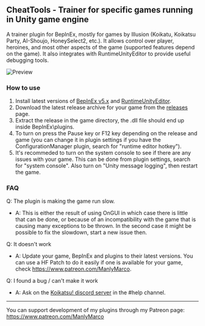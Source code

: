 ## CheatTools - Trainer for specific games running in Unity game engine
A trainer plugin for BepInEx, mostly for games by Illusion (Koikatu, Koikatsu Party, AI-Shoujo, HoneySelect2, etc.). It allows control over player, heroines, and most other aspects of the game (supported features depend on the game). It also integrates with RuntimeUnityEditor to provide useful debugging tools.

![Preview](https://user-images.githubusercontent.com/39247311/55248769-c359a380-524a-11e9-86cb-2a3fdb48abe8.PNG)

### How to use
1. Install latest versions of [BepInEx v5.x](https://github.com/BepInEx/BepInEx/releases) and [RuntimeUnityEditor](https://github.com/ManlyMarco/RuntimeUnityEditor/releases).
2. Download the latest release archive for your game from the [releases](https://github.com/ManlyMarco/IllusionCheatTools/releases) page.
3. Extract the release in the game directory, the .dll file should end up inside BepInEx\plugins.
4. To turn on press the Pause key or F12 key depending on the release and game (you can change it in plugin settings if you have the ConfigurationManager plugin, search for "runtime editor hotkey").
5. It's recommeded to turn on the system console to see if there are any issues with your game. This can be done from plugin settings, search for "system console". Also turn on "Unity message logging", then restart the game.

### FAQ
Q: The plugin is making the game run slow.
- A: This is either the result of using OnGUI in which case there is little that can be done, or because of an incompatibility with the game that is causing many exceptions to be thrown. In the second case it might be possible to fix the slowdown, start a new issue then.

Q: It doesn't work
- A: Update your game, BepInEx and plugins to their latest versions. You can use a HF Patch to do it easily if one is available for your game, check https://www.patreon.com/ManlyMarco.

Q: I found a bug / can't make it work
- A: Ask on the [Koikatsu! discord server](https://discord.gg/zS5vJYS) in the #help channel.

-------
You can support development of my plugins through my Patreon page: https://www.patreon.com/ManlyMarco
